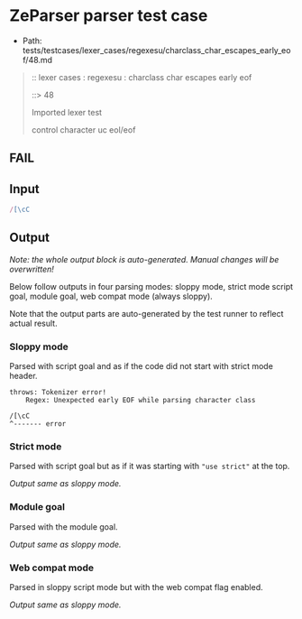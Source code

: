 # ZeParser parser test case

- Path: tests/testcases/lexer_cases/regexesu/charclass_char_escapes_early_eof/48.md

> :: lexer cases : regexesu : charclass char escapes early eof
>
> ::> 48
>
> Imported lexer test
>
> control character uc eol/eof

## FAIL

## Input

`````js
/[\cC
`````

## Output

_Note: the whole output block is auto-generated. Manual changes will be overwritten!_

Below follow outputs in four parsing modes: sloppy mode, strict mode script goal, module goal, web compat mode (always sloppy).

Note that the output parts are auto-generated by the test runner to reflect actual result.

### Sloppy mode

Parsed with script goal and as if the code did not start with strict mode header.

`````
throws: Tokenizer error!
    Regex: Unexpected early EOF while parsing character class

/[\cC
^------- error
`````

### Strict mode

Parsed with script goal but as if it was starting with `"use strict"` at the top.

_Output same as sloppy mode._

### Module goal

Parsed with the module goal.

_Output same as sloppy mode._

### Web compat mode

Parsed in sloppy script mode but with the web compat flag enabled.

_Output same as sloppy mode._
